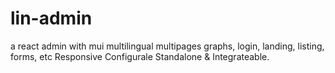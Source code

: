# lin-admin
a react admin with mui
multilingual
multipages
graphs, login, landing, listing, forms, etc
Responsive
Configurale
Standalone & Integrateable.

